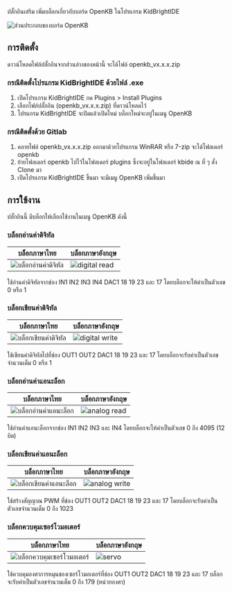 ปลั๊กอินเสริม เพิ่มบล็อกเกี่ยวกับบอร์ด OpenKB ในโปรแกรม KidBrightIDE

![ส่วนประกอบของบอร์ด OpenKB](https://www.img.in.th/images/ca4d8aaf1df9e5cd653e57c95ac77b6b.jpg)

## การติดตั้ง

ดาวน์โหลดไฟล์ปลั๊กอินจากส่วนล่างของหน้านี้ จะได้ไฟล์ openkb_vx.x.x.zip

### กรณีติดตั้งโปรแกรม KidBrightIDE ด้วยไฟล์ .exe

 1. เปิดโปรแกรม KidBrightIDE กด Plugins > Install Plugins
 2. เลือกไฟล์ปลั๊กอิน (openkb_vx.x.x.zip) ที่ดาวน์โหลดไว้
 3. โปรแกรม KidBrightIDE จะปิดแล้วเปิดใหม่ บล็อกใหม่จะอยู่ในเมนู OpenKB

### กรณีติดตั้งด้วย Gitlab

 1. คลายไฟล์ openkb_vx.x.x.zip ออกมาด้วยโปรแกรม WinRAR หรือ 7-zip จะได้โฟลเดอร์ openkb
 2. ย้ายโฟลเดอร์ openkb ไปไว้ในโฟลเดอร์ plugins ซึ่งจะอยู่ในโฟลเดอร์ kbide ณ ที่ ๆ สั่ง Clone มา
 5. เปิดโปรแกรม KidBrightIDE ขึ้นมา จะมีเมนู OpenKB เพิ่มขึ้นมา
 
## การใช้งาน
 
 ปลั๊กอินนี้ มีบล็อกให้เลือกใช้งานในเมนู OpenKB ดังนี้

### บล็อกอ่านค่าดิจิทัล

| บล็อกภาษาไทย | บล็อกภาษาอังกฤษ |
|--|--|
| ![บล็อกอ่านค่าดิจิทัล](https://www.img.in.th/images/8308365051e3252c0f8ca72f74c417fd.png) | ![digital read](https://www.img.in.th/images/a0d25099e1eacfab73061f62382bd188.png) |

ใช้อ่านค่าดิจิทัลจากช่อง IN1 IN2 IN3 IN4 DAC1 18 19 23 และ 17 โดยบล็อกจะให้ค่าเป็นตัวเลข 0 หรือ 1

### บล็อกเขียนค่าดิจิทัล

| บล็อกภาษาไทย | บล็อกภาษาอังกฤษ |
|--|--|
| ![บล็อกเขียนค่าดิจิทัล](https://www.img.in.th/images/96fd5e46e2660a13541d18c727659a68.png) | ![digital write](https://www.img.in.th/images/68b9d66dee3e531d12e61d0fa650e722.png) |

ใช้เขียนค่าดิจิทัลไปที่ช่อง OUT1 OUT2 DAC1 18 19 23 และ 17 โดยบล็อกจะรับค่าเป็นตัวเลขจำนวนเต็ม 0 หรือ 1

### บล็อกอ่านค่าแอนะล็อก

| บล็อกภาษาไทย | บล็อกภาษาอังกฤษ |
|--|--|
| ![บล็อกอ่านค่าแอนะล็อก](https://sv1.picz.in.th/images/2019/10/22/gWjvVN.png) | ![analog read](https://www.img.in.th/images/7d2ba4941374c5cb62b1b43dd3c1f639.png) |

ใช้อ่านค่าแอนะล็อกจากช่อง IN1 IN2 IN3 และ IN4 โดยบล็อกจะให้ค่าเป็นตัวเลข 0 ถึง 4095 (12 บิต)

### บล็อกเขียนค่าแอนะล็อก

| บล็อกภาษาไทย | บล็อกภาษาอังกฤษ |
|--|--|
| ![บล็อกเขียนค่าแอนะล็อก](https://sv1.picz.in.th/images/2019/10/22/gWjLiQ.png) | ![analog write](https://www.img.in.th/images/2919c91f1eeff2d87458607cf1c54bf2.png) |

ใช้สร้างสัญญาณ PWM ที่ช่อง OUT1 OUT2 DAC1 18 19 23 และ 17 โดยบล็อกจะรับค่าเป็นตัวเลขจำนวนเต็ม 0 ถึง 1023

### บล็อกควบคุมเซอร์โวมอเตอร์

| บล็อกภาษาไทย | บล็อกภาษาอังกฤษ |
|--|--|
| ![บล็อกควบคุมเซอร์โวมอเตอร์](https://www.img.in.th/images/62d148d75138fa9a6622c331bcb0151b.png) | ![servo](https://www.img.in.th/images/48b6915526a71ede7efd85371b7069b7.png) |

ใช้ควบคุมองศาการหมุนของเซอร์โวมอเตอร์ที่ช่อง OUT1 OUT2 DAC1 18 19 23 และ 17 บล็อกจะรับค่าเป็นตัวเลขจำนวนเต็ม 0 ถึง 179 (หน่วยองศา)
